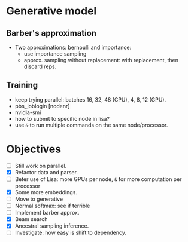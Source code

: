 # Generative model

## Barber's approximation
* Two approximations: bernoulli and importance:
  * use importance sampling
  * approx. sampling without replacement: with replacement, then discard reps.

## Training
* keep trying parallel: batches 16, 32, 48 (CPU), 4, 8, 12 (GPU).
* pbs_joblogin <jobnr> [nodenr]
* nvidia-smi
* how to submit to specific node in lisa?
* use `&` to run multiple commands on the same node/processor.

# Objectives
- [ ] Still work on parallel.
- [x] Refactor data and parser.
- [ ] Beter use of Lisa: more GPUs per node, `&` for more computation per processor
- [x] Some more embeddings.
- [ ] Move to generative
- [ ] Normal softmax: see if terrible
- [ ] Implement barber approx.
- [x] Beam search
- [x] Ancestral sampling inference.
- [ ] Investigate: how easy is shift to dependency.
